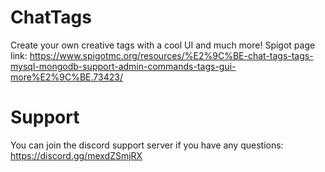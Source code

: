 # ChatTags
Create your own creative tags with a cool UI and much more!
Spigot page link: https://www.spigotmc.org/resources/%E2%9C%BE-chat-tags-tags-mysql-mongodb-support-admin-commands-tags-gui-more%E2%9C%BE.73423/
# Support
You can join the discord support server if you have any questions:
https://discord.gg/mexdZSmjRX
